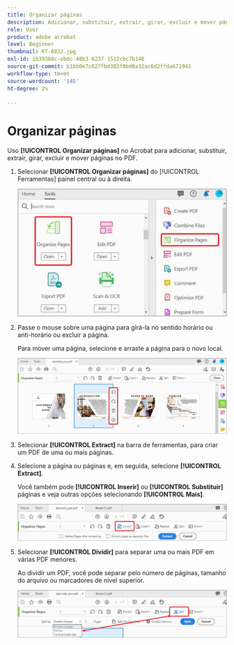 ```yaml
---
title: Organizar páginas
description: Adicionar, substituir, extrair, girar, excluir e mover páginas no PDF
role: User
product: adobe acrobat
level: Beginner
thumbnail: KT-6832.jpg
exl-id: 1b39380c-ebdc-48b3-8237-1512cbc7b146
source-git-commit: b1bb0e7c027fbd383f8bd0a32ac6d2ffda671941
workflow-type: tm+mt
source-wordcount: '145'
ht-degree: 2%

---
```


# Organizar páginas

Uso **[!UICONTROL Organizar páginas]** no Acrobat para adicionar, substituir, extrair, girar, excluir e mover páginas no PDF.

1. Selecionar **[!UICONTROL Organizar páginas]** do [!UICONTROL Ferramentas] painel central ou à direita.

   ![Organize a Etapa 1](../assets/Organize_1.png)

1. Passe o mouse sobre uma página para girá-la no sentido horário ou anti-horário ou excluir a página.

   Para mover uma página, selecione e arraste a página para o novo local.

   ![Organize a Etapa 2](../assets/Organize_2.png)

1. Selecionar **[!UICONTROL Extract]** na barra de ferramentas, para criar um PDF de uma ou mais páginas.

1. Selecione a página ou páginas e, em seguida, selecione **[!UICONTROL Extract]**.

   Você também pode **[!UICONTROL Inserir]** ou **[!UICONTROL Substituir]** páginas e veja outras opções selecionando **[!UICONTROL Mais]**.

   ![Organize a Etapa 4](../assets/Organize_3.png)

1. Selecionar **[!UICONTROL Dividir]** para separar uma ou mais PDF em várias PDF menores.

   Ao dividir um PDF, você pode separar pelo número de páginas, tamanho do arquivo ou marcadores de nível superior.

   ![Etapa de Verificação 5](../assets/Organize_4.png)
